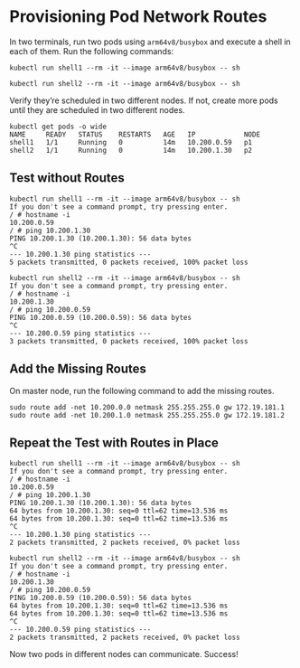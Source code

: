 # Provisioning Pod Network Routes

In two terminals, run two pods using `arm64v8/busybox` and execute a shell in each of them. Run the following commands:

```shell
kubectl run shell1 --rm -it --image arm64v8/busybox -- sh
```
```shell
kubectl run shell2 --rm -it --image arm64v8/busybox -- sh
```

Verify they’re scheduled in two different nodes. If not, create more pods until they are scheduled in two different nodes.

```shell
kubectl get pods -o wide
NAME     READY   STATUS    RESTARTS   AGE   IP            NODE
shell1   1/1     Running   0          14m   10.200.0.59   p1 
shell2   1/1     Running   0          14m   10.200.1.30   p2 
```

## Test without Routes

```shell
kubectl run shell1 --rm -it --image arm64v8/busybox -- sh
If you don't see a command prompt, try pressing enter.
/ # hostname -i
10.200.0.59
/ # ping 10.200.1.30
PING 10.200.1.30 (10.200.1.30): 56 data bytes
^C
--- 10.200.1.30 ping statistics ---
5 packets transmitted, 0 packets received, 100% packet loss
```

```shell
kubectl run shell2 --rm -it --image arm64v8/busybox -- sh
If you don't see a command prompt, try pressing enter.
/ # hostname -i
10.200.1.30
/ # ping 10.200.0.59
PING 10.200.0.59 (10.200.0.59): 56 data bytes
^C
--- 10.200.0.59 ping statistics ---
3 packets transmitted, 0 packets received, 100% packet loss
```

## Add the Missing Routes

On master node, run the following command to add the missing routes.

```shell
sudo route add -net 10.200.0.0 netmask 255.255.255.0 gw 172.19.181.1
sudo route add -net 10.200.1.0 netmask 255.255.255.0 gw 172.19.181.2
```

## Repeat the Test with Routes in Place

```shell
kubectl run shell1 --rm -it --image arm64v8/busybox -- sh
If you don't see a command prompt, try pressing enter.
/ # hostname -i
10.200.0.59
/ # ping 10.200.1.30
PING 10.200.1.30 (10.200.1.30): 56 data bytes
64 bytes from 10.200.1.30: seq=0 ttl=62 time=13.536 ms
64 bytes from 10.200.1.30: seq=0 ttl=62 time=13.536 ms
^C
--- 10.200.1.30 ping statistics ---
2 packets transmitted, 2 packets received, 0% packet loss
```

```shell
kubectl run shell2 --rm -it --image arm64v8/busybox -- sh
If you don't see a command prompt, try pressing enter.
/ # hostname -i
10.200.1.30
/ # ping 10.200.0.59
PING 10.200.0.59 (10.200.0.59): 56 data bytes
64 bytes from 10.200.1.30: seq=0 ttl=62 time=13.536 ms
64 bytes from 10.200.1.30: seq=0 ttl=62 time=13.536 ms
^C
--- 10.200.0.59 ping statistics ---
2 packets transmitted, 2 packets received, 0% packet loss

```

Now two pods in different nodes can communicate. Success! 